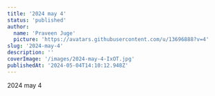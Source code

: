 ```yaml
---
title: '2024 may 4'
status: 'published'
author:
  name: 'Praveen Juge'
  picture: 'https://avatars.githubusercontent.com/u/13696888?v=4'
slug: '2024-may-4'
description: ''
coverImage: '/images/2024-may-4-IxOT.jpg'
publishedAt: '2024-05-04T14:10:12.948Z'
---
```


2024 may 4